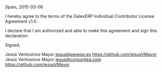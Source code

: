 Spain, 2015-03-06

I hereby agree to the terms of the GalexERP Individual Contributor License
Agreement v1.0.

I declare that I am authorized and able to make this agreement and sign this
declaration.

Signed,

Jesús Ventosinos Mayor jesus@pexego.es https://github.com/jesusVMayor
Jesús Ventosinos Mayor jesus@comunitea.com https://github.com/jesusVMayor
